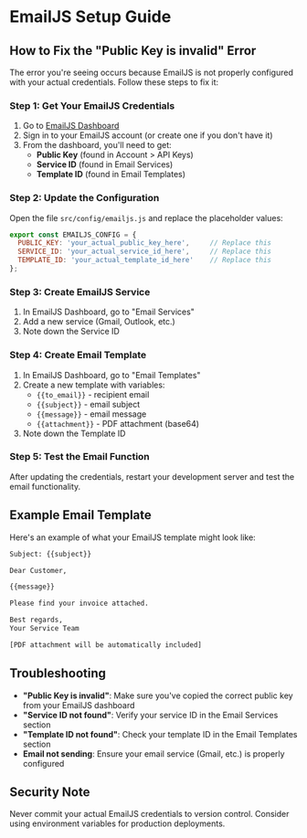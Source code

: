 # EmailJS Setup Guide

## How to Fix the "Public Key is invalid" Error

The error you're seeing occurs because EmailJS is not properly configured with your actual credentials. Follow these steps to fix it:

### Step 1: Get Your EmailJS Credentials

1. Go to [EmailJS Dashboard](https://dashboard.emailjs.com/admin/account)
2. Sign in to your EmailJS account (or create one if you don't have it)
3. From the dashboard, you'll need to get:
   - **Public Key** (found in Account > API Keys)
   - **Service ID** (found in Email Services)
   - **Template ID** (found in Email Templates)

### Step 2: Update the Configuration

Open the file `src/config/emailjs.js` and replace the placeholder values:

```javascript
export const EMAILJS_CONFIG = {
  PUBLIC_KEY: 'your_actual_public_key_here',     // Replace this
  SERVICE_ID: 'your_actual_service_id_here',     // Replace this  
  TEMPLATE_ID: 'your_actual_template_id_here'    // Replace this
};
```

### Step 3: Create EmailJS Service

1. In EmailJS Dashboard, go to "Email Services"
2. Add a new service (Gmail, Outlook, etc.)
3. Note down the Service ID

### Step 4: Create Email Template

1. In EmailJS Dashboard, go to "Email Templates"
2. Create a new template with variables:
   - `{{to_email}}` - recipient email
   - `{{subject}}` - email subject
   - `{{message}}` - email message
   - `{{attachment}}` - PDF attachment (base64)
3. Note down the Template ID

### Step 5: Test the Email Function

After updating the credentials, restart your development server and test the email functionality.

## Example Email Template

Here's an example of what your EmailJS template might look like:

```html
Subject: {{subject}}

Dear Customer,

{{message}}

Please find your invoice attached.

Best regards,
Your Service Team

[PDF attachment will be automatically included]
```

## Troubleshooting

- **"Public Key is invalid"**: Make sure you've copied the correct public key from your EmailJS dashboard
- **"Service ID not found"**: Verify your service ID in the Email Services section
- **"Template ID not found"**: Check your template ID in the Email Templates section
- **Email not sending**: Ensure your email service (Gmail, etc.) is properly configured

## Security Note

Never commit your actual EmailJS credentials to version control. Consider using environment variables for production deployments. 